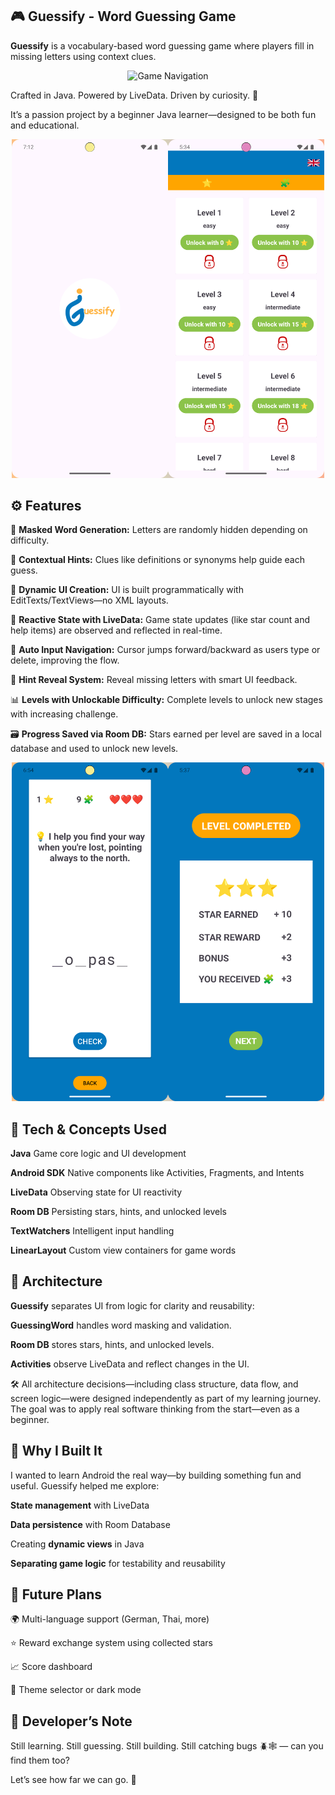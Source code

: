 ## 🎮 Guessify - Word Guessing Game

**Guessify** is a vocabulary-based word guessing game where players fill in missing letters using context clues.


<p align="center"> <img src="screenshots/guessify_nav.gif" alt="Game Navigation" width="300"/> </p>


Crafted in Java. Powered by LiveData. Driven by curiosity. 🚗


It’s a passion project by a beginner Java learner—designed to be both fun and educational.

<p align="center"> <img src="screenshots/guessify_main.png" alt="Main Screen" width="500"/> </p>

## ⚙️ Features

🔡 **Masked Word Generation:** 
Letters are randomly hidden depending on difficulty.

💬 **Contextual Hints:** 
Clues like definitions or synonyms help guide each guess.

📲 **Dynamic UI Creation:** 
UI is built programmatically with EditTexts/TextViews—no XML layouts.

🔁 **Reactive State with LiveData:** 
Game state updates (like star count and help items) are observed and reflected in real-time.

🧠 **Auto Input Navigation:**
Cursor jumps forward/backward as users type or delete, improving the flow.

🧩 **Hint Reveal System:** 
Reveal missing letters with smart UI feedback.

📊 **Levels with Unlockable Difficulty:** 
Complete levels to unlock new stages with increasing challenge.

🗃️ **Progress Saved via Room DB:** 
Stars earned per level are saved in a local database and used to unlock new levels.

<p align="center"> <img src="screenshots/guessify_gameplay.png" alt="Game Play" width="500"/> </p> 

## 🧪 Tech & Concepts Used 

**Java**	Game core logic and UI development

**Android SDK**	Native components like Activities, Fragments, and Intents

**LiveData**	Observing state for UI reactivity

**Room DB**	Persisting stars, hints, and unlocked levels

**TextWatchers**	Intelligent input handling

**LinearLayout**	Custom view containers for game words

## 🔧 Architecture

**Guessify** separates UI from logic for clarity and reusability:

**GuessingWord** handles word masking and validation.

**Room DB** stores stars, hints, and unlocked levels.

**Activities** observe LiveData and reflect changes in the UI.

🛠️ All architecture decisions—including class structure, data flow, and screen logic—were designed independently as part of my learning journey.
The goal was to apply real software thinking from the start—even as a beginner.


## 🎯 Why I Built It

I wanted to learn Android the real way—by building something fun and useful. Guessify helped me explore:

**State management** with LiveData

**Data persistence** with Room Database

Creating **dynamic views** in Java

**Separating game logic** for testability and reusability

## 🚀 Future Plans

🌍 Multi-language support (German, Thai, more)

⭐ Reward exchange system using collected stars

📈 Score dashboard

🎨 Theme selector or dark mode

## 🐣 Developer’s Note

Still learning. Still guessing. Still building.
Still catching bugs 🪲🕸️ — can you find them too?

Let’s see how far we can go. 🌱
